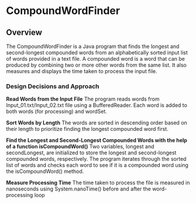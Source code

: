 # CompoundWordFinder


## Overview

The CompoundWordFinder is a Java program that finds the longest and second-longest compounded words from an alphabetically sorted input list of words provided in a text file. A compounded word is a word that can be produced by combining two or more other words from the same list. It also measures and displays the time taken to process the input file.

### Design Decisions and Approach

**Read Words from the Input File**
The program reads words from Input_01.txt/Input_02.txt file using a BufferedReader. Each word is added to both words (for processing) and wordSet.

**Sort Words by Length**
The words are sorted in descending order based on their length to prioritize finding the longest compounded word first.

**Find the Longest and Second-Longest Compounded Words with the help of a function isCompoundWord()**
Two variables, longest and secondLongest, are initialized to store the longest and second-longest compounded words, respectively.
The program iterates through the sorted list of words and checks each word to see if it is a compounded word using the isCompoundWord() method.

**Measure Processing Time**
The time taken to process the file is measured in nanoseconds using System.nanoTime() before and after the word-processing loop